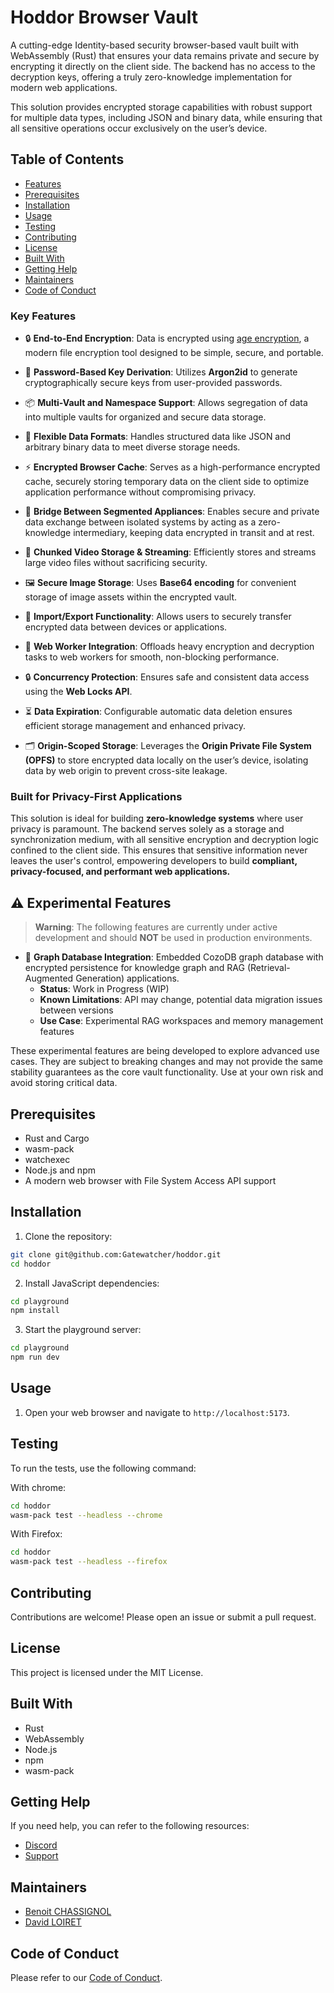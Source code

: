 # Hoddor Browser Vault

A cutting-edge Identity-based security browser-based vault built with WebAssembly (Rust) that ensures your data remains private and secure by encrypting it directly on the client side. The backend has no access to the decryption keys, offering a truly zero-knowledge implementation for modern web applications.

This solution provides encrypted storage capabilities with robust support for multiple data types, including JSON and binary data, while ensuring that all sensitive operations occur exclusively on the user’s device.

## Table of Contents

- [Features](#features)
- [Prerequisites](#prerequisites)
- [Installation](#installation)
- [Usage](#usage)
- [Testing](#testing)
- [Contributing](#contributing)
- [License](#license)
- [Built With](#built-with)
- [Getting Help](#getting-help)
- [Maintainers](#maintainers)
- [Code of Conduct](#code-of-conduct)

### Key Features

- 🔒 **End-to-End Encryption**: Data is encrypted using [age encryption](https://age-encryption.org/), a modern file encryption tool designed to be simple, secure, and portable.
  
- 🔑 **Password-Based Key Derivation**: Utilizes **Argon2id** to generate cryptographically secure keys from user-provided passwords.

- 📦 **Multi-Vault and Namespace Support**: Allows segregation of data into multiple vaults for organized and secure data storage.

- 📄 **Flexible Data Formats**: Handles structured data like JSON and arbitrary binary data to meet diverse storage needs.

- ⚡ **Encrypted Browser Cache**: Serves as a high-performance encrypted cache, securely storing temporary data on the client side to optimize application performance without compromising privacy.

- 🔗 **Bridge Between Segmented Appliances**: Enables secure and private data exchange between isolated systems by acting as a zero-knowledge intermediary, keeping data encrypted in transit and at rest.

- 🎥 **Chunked Video Storage & Streaming**: Efficiently stores and streams large video files without sacrificing security.

- 🖼️ **Secure Image Storage**: Uses **Base64 encoding** for convenient storage of image assets within the encrypted vault.

- 🔄 **Import/Export Functionality**: Allows users to securely transfer encrypted data between devices or applications.

- 👷 **Web Worker Integration**: Offloads heavy encryption and decryption tasks to web workers for smooth, non-blocking performance.

- 🔒 **Concurrency Protection**: Ensures safe and consistent data access using the **Web Locks API**.

- ⏳ **Data Expiration**: Configurable automatic data deletion ensures efficient storage management and enhanced privacy.

- 🗂️ **Origin-Scoped Storage**: Leverages the **Origin Private File System (OPFS)** to store encrypted data locally on the user’s device, isolating data by web origin to prevent cross-site leakage.

### Built for Privacy-First Applications
This solution is ideal for building **zero-knowledge systems** where user privacy is paramount. The backend serves solely as a storage and synchronization medium, with all sensitive encryption and decryption logic confined to the client side. This ensures that sensitive information never leaves the user's control, empowering developers to build **compliant, privacy-focused, and performant web applications.**

## ⚠️ Experimental Features

> **Warning**: The following features are currently under active development and should **NOT** be used in production environments.

- 🔬 **Graph Database Integration**: Embedded CozoDB graph database with encrypted persistence for knowledge graph and RAG (Retrieval-Augmented Generation) applications.
  - **Status**: Work in Progress (WIP)
  - **Known Limitations**: API may change, potential data migration issues between versions
  - **Use Case**: Experimental RAG workspaces and memory management features

These experimental features are being developed to explore advanced use cases. They are subject to breaking changes and may not provide the same stability guarantees as the core vault functionality. Use at your own risk and avoid storing critical data.

## Prerequisites

- Rust and Cargo
- wasm-pack
- watchexec
- Node.js and npm
- A modern web browser with File System Access API support

## Installation

1. Clone the repository:
```bash
git clone git@github.com:Gatewatcher/hoddor.git
cd hoddor
```

2. Install JavaScript dependencies:

```bash
cd playground
npm install
```

3. Start the playground server:
```bash
cd playground
npm run dev
```

## Usage

1. Open your web browser and navigate to `http://localhost:5173`.

## Testing

To run the tests, use the following command:

With chrome: 
```bash
cd hoddor
wasm-pack test --headless --chrome
```

With Firefox:
```bash
cd hoddor
wasm-pack test --headless --firefox
```

## Contributing

Contributions are welcome! Please open an issue or submit a pull request.

## License

This project is licensed under the MIT License.

## Built With

- Rust
- WebAssembly
- Node.js
- npm
- wasm-pack

## Getting Help

If you need help, you can refer to the following resources:
- [Discord](https://discord.gg/sg7CpqzEhe)
- [Support](https://github.com/Gatewatcher/hoddor/issues)

## Maintainers

- [Benoit CHASSIGNOL](benoit.chassignol@gatewatcher.com)
- [David LOIRET](david.loiret@gatewatcher.com)

## Code of Conduct

Please refer to our [Code of Conduct](https://github.com/Gatewatcher/hoddor/blob/main/CODE_OF_CONDUCT.md).
